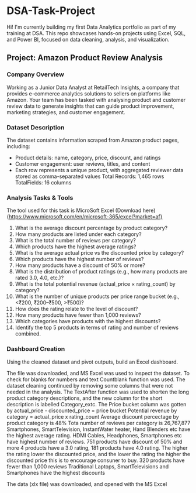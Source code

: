 # DSA-Task-Project
Hi! I'm currently building my first Data Analytics portfolio as part of my training at DSA. This repo showcases hands-on projects using Excel, SQL, and Power BI, focused on data cleaning, analysis, and visualization.

## Project: Amazon Product Review Analysis

### Company Overview
Working as a Junior Data Analyst at RetailTech Insights, a company that provides e-commerce analytics solutions to sellers on platforms like Amazon. Your team has been
tasked with analysing product and customer review data to generate insights that can guide product improvement, marketing strategies, and customer engagement.

### Dataset Description
The dataset contains information scraped from Amazon product pages, including:
-  Product details: name, category, price, discount, and ratings
- Customer engagement: user reviews, titles, and content
- Each row represents a unique product, with aggregated reviewer data stored as comma-separated values
Total Records: 1,465 rows TotalFields: 16 columns

### Analysis Tasks & Tools
The tool used for this task is MicroSoft Excel (Download here){https://www.microsoft.com/en/microsoft-365/excel?market=af}

   1. What is the average discount percentage by product category?
   2. How many products are listed under each category?
   3. What is the total number of reviews per category?
   4. Which products have the highest average ratings?
   5. What is the average actual price vs the discounted price by category?
   6. Which products have the highest number of reviews?
   7. How many products have a discount of 50% or more?
   8. What is the distribution of product ratings (e.g., how many products are rated 3.0, 4.0, etc.)?
   9. What is the total potential revenue (actual_price × rating_count) by category?
   10. What is the number of unique products per price range bucket (e.g., <₹200, ₹200–₹500, >₹500)?
   11. How does the rating relate to the level of discount?
   12. How many products have fewer than 1,000 reviews?
   13. Which categories have products with the highest discounts?
   14. Identify the top 5 products in terms of rating and number of reviews combined.

### Dashboard Creation
Using the cleaned dataset and pivot outputs, build an Excel dashboard.


The file was downloaded, and MS Excel was used to inspect the dataset.
To check for blanks for numbers and text Countblank function was used. The dataset cleaning continued by removing some columns that were not needed in the analysis.
The TextAfter function was used to shorten the long product category descriptions, and the new column for the short description is labelled Category_extc.
The Price bucket column was gotten by actual_price - discounted_price = price bucket
Potential revenue by category = actual_price x rating_count
Average discount percectage by product category is 48%
Tota number of reviews per category is 26,767,877
Smartphones, SmartTelevision, InstantWater heater, Hand Blenders etc have the highest average rating.
HDMI Cables, Headphones, Smartphones etc have highest number of reviews.
751 products have discount of 50% and more
4 products have a 3.0 rating, 181 products have 4.0 rating.
The higher the rating lower the discounted price, and the lower the rating the higher the discounted price this is to encourage consuner to buy.
320 products have fewer than 1,000 reviews 
Traditional Laptops, SmartTelevisions and Smartphones have the highest discounts




The data (xlx file) was downloaded, and opened with the MS Excel 


